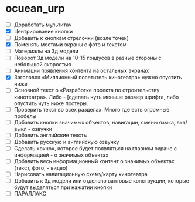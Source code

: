 # ocuean_urp
- [ ] Доработать мультитач
- [x] Центрирование кнопки
- [ ] Добавить к кнопкам стрелочки (возле точек)
- [x] Поменять местами экраны с фото и текстом
- [ ] Материалы на 3д модели
- [ ] Поворот 3д модели на 10-15 градусов в разные стороны с небольшой скоростью
- [ ] Анимации появления контента на остальных экранах
- [X] Заголовок «Миллионный посетитель кинотеатра» нужно опустить ниже
- [ ] Основной текст о «Разработке проекта по строительству кинотеатра». Либо - [сделать чуть меньше размер шрифта, либо опустить чуть ниже постеры. 
- [ ] Проверить текст во всех разделах. Много где есть огромные пробелы
- [ ] Добавить кнопки значимых объектов, навигации, смены языка, вкл/выкл - озвучки
- [ ] Добавить английские тексты
- [ ] Добавить русскую и английскую озвучку
- [ ] Сделать «окно», которое будет появляться на главном экране с информацией - о значимых объектах
- [ ] Добавить весь информационный контент о значимых объектах (текст, фото, - видео)
- [ ] Нарисовать навигационную схему/карту кинотеатра
- [ ] Добавить к 3д модели или отдельно вантовые конструкции, которые будут выделяться при нажатии кнопки
- [ ] ПАРАЛЛАКС

